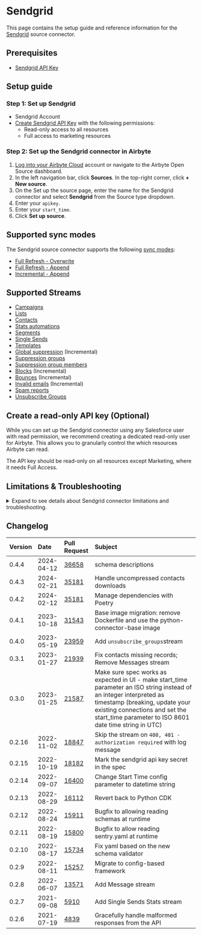 # Sendgrid

<HideInUI>

This page contains the setup guide and reference information for the [Sendgrid](https://sendgrid.com/) source connector.

</HideInUI>

## Prerequisites

* [Sendgrid API Key](https://docs.sendgrid.com/ui/account-and-settings/api-keys#creating-an-api-key)

## Setup guide
### Step 1: Set up Sendgrid

* Sendgrid Account
* [Create Sendgrid API Key](https://docs.sendgrid.com/ui/account-and-settings/api-keys#creating-an-api-key) with the following permissions:
  * Read-only access to all resources
  * Full access to marketing resources

### Step 2: Set up the Sendgrid connector in Airbyte

1. [Log into your Airbyte Cloud](https://cloud.airbyte.com/workspaces) account or navigate to the Airbyte Open Source dashboard.
2. In the left navigation bar, click **Sources**. In the top-right corner, click **+ New source**.
3. On the Set up the source page, enter the name for the Sendgrid connector and select **Sendgrid** from the Source type dropdown.
4. Enter your `apikey`.
5. Enter your `start_time`.
6. Click **Set up source**.

<HideInUI>

## Supported sync modes

The Sendgrid source connector supports the following [sync modes](https://docs.airbyte.com/cloud/core-concepts#connection-sync-modes):

* [Full Refresh - Overwrite](https://docs.airbyte.com/understanding-airbyte/connections/full-refresh-overwrite/)
* [Full Refresh - Append](https://docs.airbyte.com/understanding-airbyte/connections/full-refresh-append)
* [Incremental - Append](https://docs.airbyte.com/understanding-airbyte/connections/incremental-append)

## Supported Streams

* [Campaigns](https://docs.sendgrid.com/api-reference/campaigns-api/retrieve-all-campaigns)
* [Lists](https://docs.sendgrid.com/api-reference/lists/get-all-lists)
* [Contacts](https://docs.sendgrid.com/api-reference/contacts/export-contacts)
* [Stats automations](https://docs.sendgrid.com/api-reference/marketing-campaign-stats/get-all-automation-stats)
* [Segments](https://docs.sendgrid.com/api-reference/segmenting-contacts/get-list-of-segments)
* [Single Sends](https://docs.sendgrid.com/api-reference/marketing-campaign-stats/get-all-single-sends-stats)
* [Templates](https://docs.sendgrid.com/api-reference/transactional-templates/retrieve-paged-transactional-templates)
* [Global suppression](https://docs.sendgrid.com/api-reference/suppressions-global-suppressions/retrieve-all-global-suppressions) \(Incremental\)
* [Suppression groups](https://docs.sendgrid.com/api-reference/suppressions-unsubscribe-groups/retrieve-all-suppression-groups-associated-with-the-user)
* [Suppression group members](https://docs.sendgrid.com/api-reference/suppressions-suppressions/retrieve-all-suppressions)
* [Blocks](https://docs.sendgrid.com/api-reference/blocks-api/retrieve-all-blocks) \(Incremental\)
* [Bounces](https://docs.sendgrid.com/api-reference/bounces-api/retrieve-all-bounces) \(Incremental\)
* [Invalid emails](https://docs.sendgrid.com/api-reference/invalid-e-mails-api/retrieve-all-invalid-emails) \(Incremental\)
* [Spam reports](https://docs.sendgrid.com/api-reference/spam-reports-api/retrieve-all-spam-reports)
* [Unsubscribe Groups](https://docs.sendgrid.com/api-reference/suppressions-unsubscribe-groups/retrieve-all-suppression-groups-associated-with-the-user)


## Create a read-only API key (Optional)

While you can set up the Sendgrid connector using any Salesforce user with read permission, we recommend creating a dedicated read-only user for Airbyte. This allows you to granularly control the which resources Airbyte can read.

The API key should be read-only on all resources except Marketing, where it needs Full Access.

## Limitations & Troubleshooting

<details>
<summary>
Expand to see details about Sendgrid connector limitations and troubleshooting.
</summary>

### Connector limitations

#### Rate limiting

The connector is restricted by normal Sendgrid [requests limitation](https://docs.sendgrid.com/api-reference/how-to-use-the-sendgrid-v3-api/rate-limits).

### Troubleshooting
* **Legacy marketing campaigns are not supported by this source connector**. Sendgrid provides two different kinds of marketing campaigns, "legacy marketing campaigns" and "new marketing campaigns". If you are seeing a `403 FORBIDDEN error message for https://api.sendgrid.com/v3/marketing/campaigns`, it might be because your SendGrid account uses legacy marketing campaigns.
* Check out common troubleshooting issues for the Sendgrid source connector on our [Airbyte Forum](https://github.com/airbytehq/airbyte/discussions).

</details>

## Changelog

| Version | Date       | Pull Request                                             | Subject                                                                                                                                                                                                                                           |
|:--------|:-----------|:---------------------------------------------------------|:--------------------------------------------------------------------------------------------------------------------------------------------------------------------------------------------------------------------------------------------------|
| 0.4.4 | 2024-04-12 | [36658](https://github.com/airbytehq/airbyte/pull/36658) | schema descriptions |
| 0.4.3 | 2024-02-21 | [35181](https://github.com/airbytehq/airbyte/pull/35343) | Handle uncompressed contacts downloads |
| 0.4.2 | 2024-02-12 | [35181](https://github.com/airbytehq/airbyte/pull/35181) | Manage dependencies with Poetry |
| 0.4.1 | 2023-10-18 | [31543](https://github.com/airbytehq/airbyte/pull/31543) | Base image migration: remove Dockerfile and use the python-connector-base image |
| 0.4.0   | 2023-05-19 | [23959](https://github.com/airbytehq/airbyte/pull/23959) | Add `unsubscribe_groups`stream
| 0.3.1   | 2023-01-27 | [21939](https://github.com/airbytehq/airbyte/pull/21939) | Fix contacts missing records; Remove Messages stream                                                                                                                                                                                              |
| 0.3.0   | 2023-01-25 | [21587](https://github.com/airbytehq/airbyte/pull/21587) | Make sure spec works as expected in UI - make start_time parameter an ISO string instead of an integer interpreted as timestamp (breaking, update your existing connections and set the start_time parameter to ISO 8601 date time string in UTC) |
| 0.2.16  | 2022-11-02 | [18847](https://github.com/airbytehq/airbyte/pull/18847) | Skip the stream on `400, 401 - authorization required` with log message                                                                                                                                                                           |
| 0.2.15  | 2022-10-19 | [18182](https://github.com/airbytehq/airbyte/pull/18182) | Mark the sendgrid api key secret in the spec                                                                                                                                                                                                      |
| 0.2.14  | 2022-09-07 | [16400](https://github.com/airbytehq/airbyte/pull/16400) | Change Start Time config parameter to datetime string                                                                                                                                                                                             |
| 0.2.13  | 2022-08-29 | [16112](https://github.com/airbytehq/airbyte/pull/16112) | Revert back to Python CDK                                                                                                                                                                                                                         |
| 0.2.12  | 2022-08-24 | [15911](https://github.com/airbytehq/airbyte/pull/15911) | Bugfix to allowing reading schemas at runtime                                                                                                                                                                                                     |
| 0.2.11  | 2022-08-19 | [15800](https://github.com/airbytehq/airbyte/pull/15800) | Bugfix to allow reading sentry.yaml at runtime                                                                                                                                                                                                    |
| 0.2.10  | 2022-08-17 | [15734](https://github.com/airbytehq/airbyte/pull/15734) | Fix yaml based on the new schema validator                                                                                                                                                                                                        |
| 0.2.9   | 2022-08-11 | [15257](https://github.com/airbytehq/airbyte/pull/15257) | Migrate to config-based framework                                                                                                                                                                                                                 |
| 0.2.8   | 2022-06-07 | [13571](https://github.com/airbytehq/airbyte/pull/13571) | Add Message stream                                                                                                                                                                                                                                |
| 0.2.7   | 2021-09-08 | [5910](https://github.com/airbytehq/airbyte/pull/5910)   | Add Single Sends Stats stream                                                                                                                                                                                                                     |
| 0.2.6   | 2021-07-19 | [4839](https://github.com/airbytehq/airbyte/pull/4839)   | Gracefully handle malformed responses from the API                                                                                                                                                                                                |

</HideInUI>
